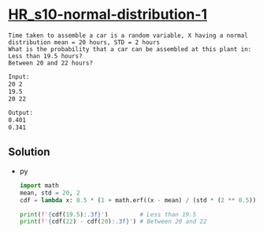 # [HR_s10-normal-distribution-1](https://www.hackerrank.com/challenges/s10-normal-distribution-1)

```en
Time taken to assemble a car is a random variable, X having a normal distribution mean = 20 hours, STD = 2 hours
What is the probability that a car can be assembled at this plant in:
Less than 19.5 hours?
Between 20 and 22 hours?
```

```txt
Input:
20 2
19.5
20 22

Output:
0.401
0.341
```

## Solution

* py

  ```py
  import math
  mean, std = 20, 2
  cdf = lambda x: 0.5 * (1 + math.erf((x - mean) / (std * (2 ** 0.5))))

  print(f'{cdf(19.5):.3f}')         # Less than 19.5
  print(f'{cdf(22) - cdf(20):.3f}') # Between 20 and 22
  ```

